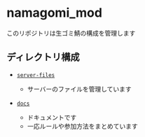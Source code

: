 # namagomi_mod

このリポジトリは生ゴミ鯖の構成を管理します

## ディレクトリ構成

- [`server-files`](./server-files/)
    - サーバーのファイルを管理しています

- [`docs`](./docs/)
    - ドキュメントです
    - 一応ルールや参加方法をまとめています

